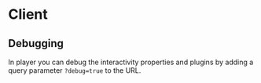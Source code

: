 # Client

## Debugging

In player you can debug the interactivity properties and plugins by adding a query parameter `?debug=true` to the URL.